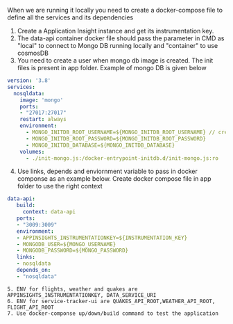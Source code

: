 When we are running it locally you need to create a docker-compose file to define all the services and its dependencies
1. Create a Application Insight instance and get its instrumentation key.
2. The data-api container docker file should pass the parameter in CMD  as "local" to connect to Mongo DB running locally and "container" to use cosmosDB
3. You need to create a user when mongo db image is created. The init files is present in app folder.  Example of mongo DB is given below

```yaml
version: '3.8'
services:
  nosqldata:
    image: 'mongo'
    ports:
    - "27017:27017"
    restart: always
    environment:
      - MONGO_INITDB_ROOT_USERNAME=${MONGO_INITDB_ROOT_USERNAME} // create .env file to read from enviornment
      - MONGO_INITDB_ROOT_PASSWORD=${MONGO_INITDB_ROOT_PASSWORD}
      - MONGO_INITDB_DATABASE=${MONGO_INITDB_DATABASE}
    volumes: 
      - ./init-mongo.js:/docker-entrypoint-initdb.d/init-mongo.js:ro
  ```
 4. Use links, depends and enviornment variable to pass in docker componse as an example below. Create docker compose file in app folder to use the right context
 
 ```yaml
 data-api:
    build: 
      context: data-api
    ports:
    - "3009:3009"
    environment:
    - APPINSIGHTS_INSTRUMENTATIONKEY=${INSTRUMENTATION_KEY} 
    - MONGODB_USER=${MONGO_USERNAME}
    - MONGODB_PASSWORD=${MONGO_PASSWORD}
    links: 
    - nosqldata
    depends_on: 
    - "nosqldata"
   ```
    5. ENV for flights, weather and quakes are APPINSIGHTS_INSTRUMENTATIONKEY, DATA_SERVICE_URI
    6. ENV for service-tracker-ui are QUAKES_API_ROOT,WEATHER_API_ROOT, FLIGHT_API_ROOT
    7. Use docker-componse up/down/build command to test the application
    
    
